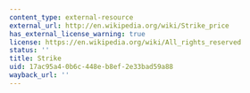 ```yaml
---
content_type: external-resource
external_url: http://en.wikipedia.org/wiki/Strike_price
has_external_license_warning: true
license: https://en.wikipedia.org/wiki/All_rights_reserved
status: ''
title: Strike
uid: 17ac95a4-0b6c-448e-b8ef-2e33bad59a88
wayback_url: ''
---
```

